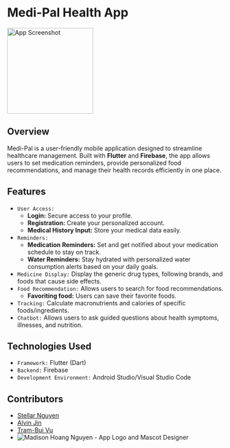 # Medi-Pal Health App
<img src="/assets/images/logo_app.png" alt="App Screenshot" width="200">

## Overview
Medi-Pal is a user-friendly mobile application designed to streamline healthcare management. Built with **Flutter** and **Firebase**, the app allows users to set medication reminders, provide personalized food recommendations, and manage their health records efficiently in one place.
## Features
- `User Access:`
  - **Login:** Secure access to your profile.
  - **Registration:** Create your personalized account.
  - **Medical History Input:** Store your medical data easily.
- `Reminders:` 
  - **Medication Reminders:** Set and get notified about your medication schedule to stay on track.
  - **Water Reminders:** Stay hydrated with personalized water consumption alerts based on your daily goals.
- `Medicine Display:` Display the generic drug types, following brands, and foods that cause side effects.
- `Food Recommendation:` Allows users to search for food recommendations.
  - **Favoriting food:** Users can save their favorite foods.
- `Tracking:` Calculate macronutrients and calories of specific foods/ingredients.
- `Chatbot:` Allows users to ask guided questions about health symptoms, illnesses, and nutrition.
## Technologies Used
- `Framework:` Flutter (Dart)
- `Backend:` Firebase
- `Development Environment:` Android Studio/Visual Studio Code
## Contributors
- [Stellar Nguyen](https://github.com/crysstella)
- [Alvin Jin](https://github.com/JheneJin)
- [Tram-Bui Vu](https://github.com/easymac60)
- ![Madison Hoang Nguyen](https://via.placeholder.com/200x50.png?text=Madison+Hoang+Nguyen) - App Logo and Mascot Designer

